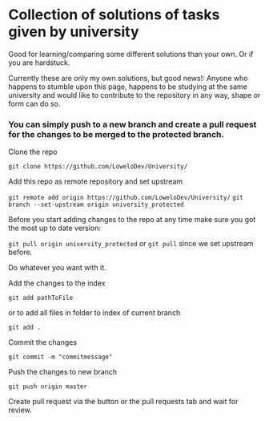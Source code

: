 # Collection of solutions of tasks given by university

Good for learning/comparing some different solutions than your own. Or if you are hardstuck.

Currently these are only my own solutions, but good news!:
Anyone who happens to stumble upon this page, happens to be studying at the same university and would like to contribute to the repository in any way, shape or form can do so.


### You can simply push to a new branch and create a pull request for the changes to be merged to the protected branch.

Clone the repo

```git clone https://github.com/LoweloDev/University/```

Add this repo as remote repository and set upstream

```git remote add origin https://github.com/LoweloDev/University/``` 
```git branch --set-upstream origin university_protected```

Before you start adding changes to the repo at any time make sure you got the most up to date version:

```git pull origin university_protected``` or ```git pull``` since we set upstream before.

Do whatever you want with it. 

Add the changes to the index 

```git add pathToFile``` 

or to add all files in folder to index of current branch 

```git add .```

Commit the changes 

```git commit -m "commitmessage"``` 

Push the changes to new branch

```git push origin master``` 

Create pull request via the button or the pull requests tab and wait for review.

